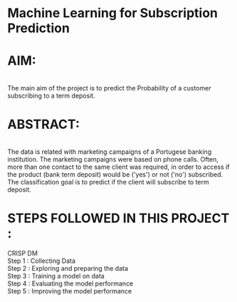 # Machine Learning for Subscription Prediction

<h1>AIM:</h1></br>
The main aim of the project is to predict the Probability of a customer subscribing to a term deposit.


<h1>ABSTRACT:</h1></br>
The data is related with marketing campaigns of a Portugese banking institution. The marketing campaigns were based on phone calls. Often, 
more than one contact to the same client was required, in order to access if the product (bank term deposit) would be ('yes') or not ('no')
subscribed. The classification goal is to predict if the client will subscribe to term deposit.


<h1>STEPS FOLLOWED IN THIS PROJECT :</h1>
CRISP DM</br>
Step 1 : Collecting Data</br>
Step 2 : Exploring and preparing the data</br>
Step 3 : Training a model on data</br>
Step 4 : Evaluating the model performance</br>
Step 5 : Improving the model performance

